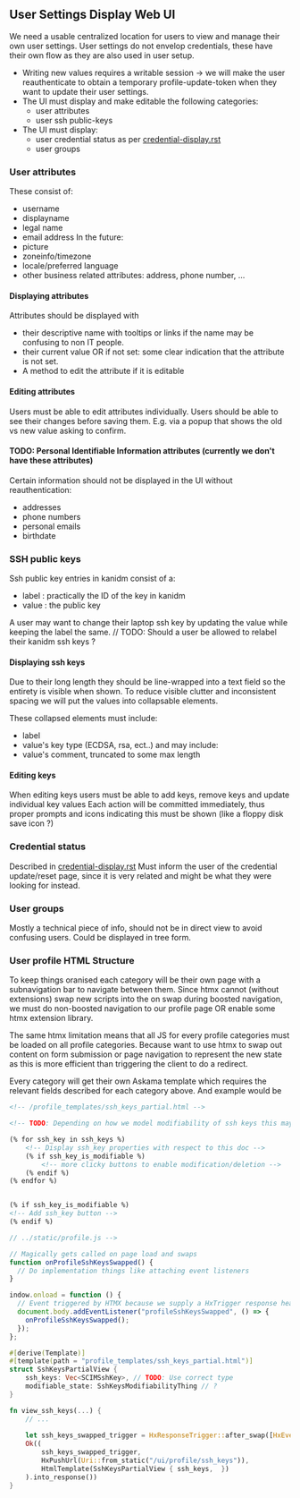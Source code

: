 ## User Settings Display Web UI

We need a usable centralized location for users to view and manage their own user settings. User
settings do not envelop credentials, these have their own flow as they are also used in user setup.

- Writing new values requires a writable session -> we will make the user reauthenticate to obtain a
  temporary profile-update-token when they want to update their user settings.
- The UI must display and make editable the following categories:
  - user attributes
  - user ssh public-keys
- The UI must display:
  - user credential status as per [credential-display.rst](credential-display.rst)
  - user groups

### User attributes

These consist of:

- username
- displayname
- legal name
- email address In the future:
- picture
- zoneinfo/timezone
- locale/preferred language
- other business related attributes: address, phone number, ...

#### Displaying attributes

Attributes should be displayed with

- their descriptive name with tooltips or links if the name may be confusing to non IT people.
- their current value OR if not set: some clear indication that the attribute is not set.
- A method to edit the attribute if it is editable

#### Editing attributes

Users must be able to edit attributes individually. Users should be able to see their changes before
saving them. E.g. via a popup that shows the old vs new value asking to confirm.

#### TODO: Personal Identifiable Information attributes (currently we don't have these attributes)

Certain information should not be displayed in the UI without reauthentication:

- addresses
- phone numbers
- personal emails
- birthdate

### SSH public keys

Ssh public key entries in kanidm consist of a:

- label : practically the ID of the key in kanidm
- value : the public key

A user may want to change their laptop ssh key by updating the value while keeping the label the
same. // TODO: Should a user be allowed to relabel their kanidm ssh keys ?

#### Displaying ssh keys

Due to their long length they should be line-wrapped into a text field so the entirety is visible
when shown. To reduce visible clutter and inconsistent spacing we will put the values into
collapsable elements.

These collapsed elements must include:

- label
- value's key type (ECDSA, rsa, ect..) and may include:
- value's comment, truncated to some max length

#### Editing keys

When editing keys users must be able to add keys, remove keys and update individual key values Each
action will be committed immediately, thus proper prompts and icons indicating this must be shown
(like a floppy disk save icon ?)

### Credential status

Described in [credential-display.rst](credential-display.rst) Must inform the user of the credential
update/reset page, since it is very related and might be what they were looking for instead.

### User groups

Mostly a technical piece of info, should not be in direct view to avoid confusing users. Could be
displayed in tree form.

### User profile HTML Structure

To keep things oranised each category will be their own page with a subnavigation bar to navigate
between them. Since htmx cannot (without extensions) swap new scripts into the <head> on swap during
boosted navigation, we must do non-boosted navigation to our profile page OR enable some htmx
extension library.

The same htmx limitation means that all JS for every profile categories must be loaded on all
profile categories. Because want to use htmx to swap out content on form submission or page
navigation to represent the new state as this is more efficient than triggering the client to do a
redirect.

Every category will get their own Askama template which requires the relevant fields described for
each category above. And example would be

```html
<!-- /profile_templates/ssh_keys_partial.html -->

<!-- TODO: Depending on how we model modifiability of ssh keys this may change -->

(% for ssh_key in ssh_keys %)
    <!-- Display ssh_key properties with respect to this doc -->
    (% if ssh_key_is_modifiable %)
        <!-- more clicky buttons to enable modification/deletion -->
    (% endif %)
(% endfor %)


(% if ssh_key_is_modifiable %)
<!-- Add ssh_key button -->
(% endif %)
```

```js
// ../static/profile.js -->

// Magically gets called on page load and swaps
function onProfileSshKeysSwapped() {
  // Do implementation things like attaching event listeners
}

indow.onload = function () {
  // Event triggered by HTMX because we supply a HxTrigger response header when loading this profile category.
  document.body.addEventListener("profileSshKeysSwapped", () => {
    onProfileSshKeysSwapped();
  });
};
```

```rust
#[derive(Template)]
#[template(path = "profile_templates/ssh_keys_partial.html")]
struct SshKeysPartialView {
    ssh_keys: Vec<SCIMSshKey>, // TODO: Use correct type
    modifiable_state: SshKeysModifiabilityThing // ?
}

fn view_ssh_keys(...) {
    // ...
    
    let ssh_keys_swapped_trigger = HxResponseTrigger::after_swap([HxEvent::new("profileSshKeysSwapped".to_string())]);
    Ok((
        ssh_keys_swapped_trigger,
        HxPushUrl(Uri::from_static("/ui/profile/ssh_keys")),
        HtmlTemplate(SshKeysPartialView { ssh_keys,  })
    ).into_response())
}
```
